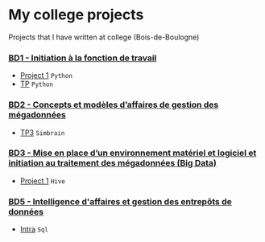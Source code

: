 # My college projects
Projects that I have written at college (Bois-de-Boulogne)

### [BD1 - Initiation à la fonction de travail](/BD1)
- [Project 1](/BD1/project1) `Python`
- [TP](/BD1/tp) `Python`

### [BD2 - Concepts et modèles d’affaires de gestion des mégadonnées](/BD2)
- [TP3](/BD2/tp3) `Simbrain`

### [BD3 - Mise en place d’un environnement matériel et logiciel et initiation au traitement des mégadonnées (Big Data)](/BD3)
- [Project 1](/BD3/project1) `Hive`

### [BD5 - Intelligence d'affaires et gestion des entrepôts de données](/BD5)
- [Intra](/BD5/intra) `Sql`
